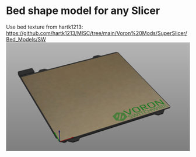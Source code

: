 # Bed shape model for any Slicer

Use bed texture from hartk1213: https://github.com/hartk1213/MISC/tree/main/Voron%20Mods/SuperSlicer/Bed_Models/SW
![images/bed_model.png](images/bed_model.png)
